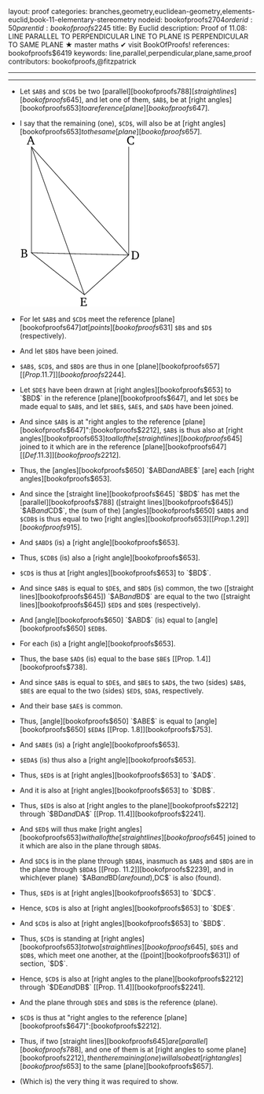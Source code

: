 layout: proof
categories: branches,geometry,euclidean-geometry,elements-euclid,book-11-elementary-stereometry
nodeid: bookofproofs$2704
orderid: 50
parentid: bookofproofs$2245
title: By Euclid
description:  Proof of 11.08: LINE PARALLEL TO PERPENDICULAR LINE TO PLANE IS PERPENDICULAR TO SAME PLANE &#9733; master maths &#10004; visit BookOfProofs!
references: bookofproofs$6419
keywords: line,parallel,perpendicular,plane,same,proof
contributors: bookofproofs,@fitzpatrick

---


---



* Let `$AB$` and `$CD$` be two [parallel][bookofproofs$788] [straight lines][bookofproofs$645], and let one of them, `$AB$`, be at [right angles][bookofproofs$653] to a reference [plane][bookofproofs$647].
* I say that the remaining (one), `$CD$`, will also be at [right angles][bookofproofs$653] to the same [plane][bookofproofs$657].
![fig08e](https://github.com/bookofproofs/bookofproofs.github.io/blob/main/_sources/_assets/images/euclid/Book11/fig08e.png?raw=true)

* For let `$AB$` and `$CD$` meet the reference [plane][bookofproofs$647] at [points][bookofproofs$631] `$B$` and `$D$` (respectively).
* And let `$BD$` have been joined.
* `$AB$`, `$CD$`, and `$BD$` are thus in one [plane][bookofproofs$657] [[Prop. 11.7]][bookofproofs$2244].
* Let `$DE$` have been drawn at [right angles][bookofproofs$653] to `$BD$` in the reference [plane][bookofproofs$647], and let `$DE$` be made equal to `$AB$`, and let `$BE$`, `$AE$`, and `$AD$` have been joined.
* And since `$AB$` is at "right angles to the reference [plane][bookofproofs$647]":[bookofproofs$2212], `$AB$` is thus also at [right angles][bookofproofs$653] to all of the [straight lines][bookofproofs$645] joined to it which are in the reference [plane][bookofproofs$647] [ [Def. 11.3] ][bookofproofs$2212].
* Thus, the [angles][bookofproofs$650] `$ABD$` and `$ABE$` [are] each [right angles][bookofproofs$653].
* And since the [straight line][bookofproofs$645] `$BD$` has met the [parallel][bookofproofs$788] ([straight lines][bookofproofs$645]) `$AB$` and `$CD$`, the (sum of the) [angles][bookofproofs$650] `$ABD$` and `$CDB$` is thus equal to two [right angles][bookofproofs$653] [[Prop. 1.29]][bookofproofs$915].
* And `$ABD$` (is) a [right angle][bookofproofs$653].
* Thus, `$CDB$` (is) also a [right angle][bookofproofs$653].
* `$CD$` is thus at [right angles][bookofproofs$653] to `$BD$`.
* And since `$AB$` is equal to `$DE$`, and `$BD$` (is) common, the two ([straight lines][bookofproofs$645]) `$AB$` and `$BD$` are equal to the two ([straight lines][bookofproofs$645]) `$ED$` and `$DB$` (respectively).
* And [angle][bookofproofs$650] `$ABD$` (is) equal to [angle][bookofproofs$650] `$EDB$`.
* For each (is) a [right angle][bookofproofs$653].
* Thus, the base `$AD$` (is) equal to the base `$BE$` [[Prop. 1.4]][bookofproofs$738].
* And since `$AB$` is equal to `$DE$`, and `$BE$` to `$AD$`, the two (sides) `$AB$`, `$BE$` are equal to the two (sides) `$ED$`, `$DA$`, respectively.
* And their base `$AE$` is common.
* Thus, [angle][bookofproofs$650] `$ABE$` is equal to [angle][bookofproofs$650] `$EDA$` [[Prop. 1.8]][bookofproofs$753].
* And `$ABE$` (is) a [right angle][bookofproofs$653].
* `$EDA$` (is) thus also a [right angle][bookofproofs$653].
* Thus, `$ED$` is at [right angles][bookofproofs$653] to `$AD$`.
* And it is also at [right angles][bookofproofs$653] to `$DB$`.
* Thus, `$ED$` is also at [right angles to the plane][bookofproofs$2212] through `$BD$` and `$DA$` [[Prop. 11.4]][bookofproofs$2241].
* And `$ED$` will thus make [right angles][bookofproofs$653] with all of the [straight lines][bookofproofs$645] joined to it which are also in the plane through `$BDA$`.
* And `$DC$` is in the plane through `$BDA$`, inasmuch as `$AB$` and `$BD$` are in the plane through `$BDA$` [[Prop. 11.2]][bookofproofs$2239], and in which(ever plane) `$AB$` and `$BD$` (are found), `$DC$` is also (found).
* Thus, `$ED$` is at [right angles][bookofproofs$653] to `$DC$`.
* Hence, `$CD$` is also at [right angles][bookofproofs$653] to `$DE$`.
* And `$CD$` is also at [right angles][bookofproofs$653] to `$BD$`.
* Thus, `$CD$` is standing at [right angles][bookofproofs$653] to two [straight lines][bookofproofs$645], `$DE$` and `$DB$`, which meet one another, at the ([point][bookofproofs$631]) of section, `$D$`.
* Hence, `$CD$` is also at [right angles to the plane][bookofproofs$2212] through `$DE$` and `$DB$` [[Prop. 11.4]][bookofproofs$2241].
* And the plane through `$DE$` and `$DB$` is the reference (plane).
* `$CD$` is thus at "right angles to the reference [plane][bookofproofs$647]":[bookofproofs$2212].
* Thus, if two [straight lines][bookofproofs$645] are [parallel][bookofproofs$788], and one of them is at [right angles to some plane][bookofproofs$2212], then the remaining (one) will also be at [right angles][bookofproofs$653] to the same [plane][bookofproofs$657].
* (Which is) the very thing it was required to show.
